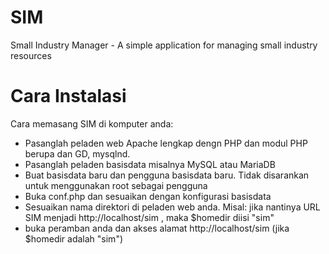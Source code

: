 SIM
===

Small Industry Manager - A simple application for managing small industry resources


Cara Instalasi
===

Cara memasang SIM di komputer anda:
* Pasanglah peladen web Apache lengkap dengn PHP dan modul PHP berupa dan GD, mysqlnd.
* Pasanglah peladen basisdata misalnya MySQL atau MariaDB
* Buat basisdata baru dan pengguna basisdata baru. Tidak disarankan untuk menggunakan root sebagai pengguna
* Buka conf.php dan sesuaikan dengan konfigurasi basisdata
* Sesuaikan nama direktori di peladen web anda. Misal: jika nantinya URL SIM menjadi http://localhost/sim , maka $homedir diisi "sim"
* buka peramban anda dan akses alamat http://localhost/sim   (jika $homedir adalah "sim")
